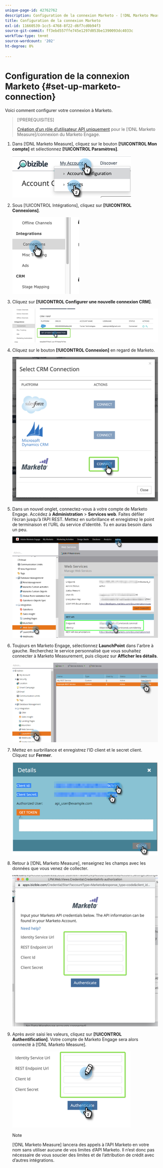 ```yaml
---
unique-page-id: 42762762
description: Configuration de la connexion Marketo - [!DNL Marketo Measure] - Documentation du produit
title: Configuration de la connexion Marketo
exl-id: 11660539-1cc5-4768-8f22-d6f7cd0b94f3
source-git-commit: ff3ebd557ffe745e1297d053be1390093dc4033c
workflow-type: tm+mt
source-wordcount: '202'
ht-degree: 0%

---
```


# Configuration de la connexion Marketo {#set-up-marketo-connection}

Voici comment configurer votre connexion à Marketo.

>[!PREREQUISITES]
>
>[Création d’un rôle d’utilisateur API uniquement](https://experienceleague.adobe.com/docs/marketo/using/product-docs/administration/users-and-roles/create-an-api-only-user.html) pour le [!DNL Marketo Measure]/connexion du Marketo Engage.

1. Dans [!DNL Marketo Measure], cliquez sur le bouton **[!UICONTROL Mon compte]** et sélectionnez **[!UICONTROL Paramètres]**.

   ![](assets/set-up-marketo-connection-1.png)

1. Sous [!UICONTROL Intégrations], cliquez sur **[!UICONTROL Connexions]**.

   ![](assets/set-up-marketo-connection-2.png)

1. Cliquez sur **[!UICONTROL Configurer une nouvelle connexion CRM]**.

   ![](assets/set-up-marketo-connection-3.png)

1. Cliquez sur le bouton **[!UICONTROL Connexion]** en regard de Marketo.

   ![](assets/set-up-marketo-connection-4.png)

1. Dans un nouvel onglet, connectez-vous à votre compte de Marketo Engage. Accédez à **Administration** > **Services web**. Faites défiler l’écran jusqu’à l’API REST. Mettez en surbrillance et enregistrez le point de terminaison et l’URL du service d’identité. Tu en auras besoin dans un peu.

   ![](assets/set-up-marketo-connection-5.png)

1. Toujours en Marketo Engage, sélectionnez **LaunchPoint** dans l&#39;arbre à gauche. Recherchez le service personnalisé que vous souhaitez connecter à Marketo Measurement, puis cliquez sur **Afficher les détails**.

   ![](assets/set-up-marketo-connection-6.png)

1. Mettez en surbrillance et enregistrez l’ID client et le secret client. Cliquez sur **Fermer**.

   ![](assets/set-up-marketo-connection-7.png)

1. Retour à [!DNL Marketo Measure], renseignez les champs avec les données que vous venez de collecter.

   ![](assets/set-up-marketo-connection-8.png)

1. Après avoir saisi les valeurs, cliquez sur **[!UICONTROL Authentification]**. Votre compte de Marketo Engage sera alors connecté à [!DNL Marketo Measure].

   ![](assets/set-up-marketo-connection-9.png)

   >[!NOTE]
   >
   >[!DNL Marketo Measure] lancera des appels à l’API Marketo en votre nom sans utiliser aucune de vos limites d’API Marketo. Il n’est donc pas nécessaire de vous soucier des limites et de l’attribution de crédit avec d’autres intégrations.
